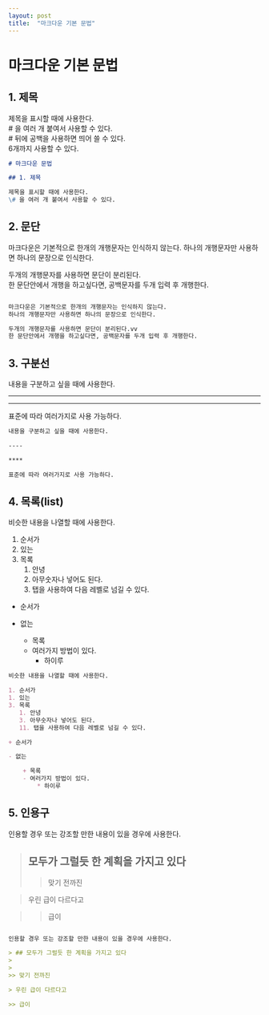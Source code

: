 ```yaml
---
layout: post
title:  "마크다운 기본 문법"
---
```


# 마크다운 기본 문법

## 1. 제목

제목을 표시할 때에 사용한다.  
\# 을 여러 개 붙여서 사용할 수 있다.  
\# 뒤에 공백을 사용하면 띄어 쓸 수 있다.  
6개까지 사용할 수 있다.

```md
# 마크다운 문법

## 1. 제목

제목을 표시할 때에 사용한다.  
\# 을 여러 개 붙여서 사용할 수 있다.
```

## 2. 문단

마크다운은 기본적으로 한개의 개행문자는 인식하지 않는다.
하나의 개행문자만 사용하면 하나의 문장으로 인식한다.

두개의 개행문자를 사용하면 문단이 분리된다.  
한 문단안에서 개행을 하고싶다면, 공백문자를 두개 입력 후 개행한다.

```md

마크다운은 기본적으로 한개의 개행문자는 인식하지 않는다.
하나의 개행문자만 사용하면 하나의 문장으로 인식한다.

두개의 개행문자를 사용하면 문단이 분리된다.vv
한 문단안에서 개행을 하고싶다면, 공백문자를 두개 입력 후 개행한다.


```

## 3. 구분선

내용을 구분하고 싶을 때에 사용한다.

----

****

표준에 따라 여러가지로 사용 가능하다.

```md
내용을 구분하고 싶을 때에 사용한다.

----

****

표준에 따라 여러가지로 사용 가능하다.

```

## 4. 목록(list)

비슷한 내용을 나열할 때에 사용한다.

1. 순서가
1. 있는
3. 목록
   1. 안녕
   3. 아무숫자나 넣어도 된다.
   11. 탭을 사용하여 다음 레벨로 넘길 수 있다.

+ 순서가

- 없는

    + 목록
    - 여러가지 방법이 있다.
        * 하이루

```md
비슷한 내용을 나열할 때에 사용한다.

1. 순서가
1. 있는
3. 목록
   1. 안녕
   3. 아무숫자나 넣어도 된다.
   11. 탭을 사용하여 다음 레벨로 넘길 수 있다.

+ 순서가

- 없는

    + 목록
    - 여러가지 방법이 있다.
        * 하이루
```

## 5. 인용구

인용할 경우 또는 강조할 만한 내용이 있을 경우에 사용한다.

> ## 모두가 그럴듯 한 계획을 가지고 있다
>
>
>> 맞기 전까진

> 우린 급이 다르다고

>> 급이

```md

인용할 경우 또는 강조할 만한 내용이 있을 경우에 사용한다.

> ## 모두가 그럴듯 한 계획을 가지고 있다
>
>
>> 맞기 전까진

> 우린 급이 다르다고

>> 급이
```
